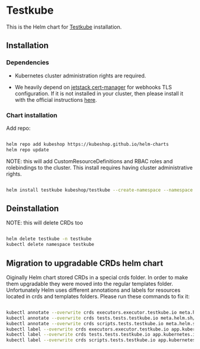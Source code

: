 # Testkube

This is the Helm chart for [Testkube](https://github.com/kubeshop/testkube) installation.

## Installation

### Dependencies

* Kubernetes cluster administration rights are required.

* We heavily depend on [jetstack cert-manager](https://github.com/jetstack/cert-manager) for webhooks TLS configuration. If it is not installed in your cluster, then please install it with the official instructions [here](https://cert-manager.io/docs/installation/).

### Chart installation

Add repo:

```sh

helm repo add kubeshop https://kubeshop.github.io/helm-charts
helm repo update

```

NOTE: this will add CustomResourceDefinitions and RBAC roles and rolebindings to the cluster.
This install requires having cluster administrative rights.

```sh

helm install testkube kubeshop/testkube --create-namespace --namespace testkube

```

## Deinstallation

NOTE: this will delete CRDs too

```sh

helm delete testkube -n testkube
kubectl delete namespace testkube

```

## Migration to upgradable CRDs helm chart
Oiginally Helm chart stored CRDs in a special crds folder. In order to make them upgradable they were moved
into the regular templates folder. Unfortunately Helm uses different annotations and labels for resources located
in crds and templates folders. Please run these commands to fix it:

```sh

kubectl annotate --overwrite crds executors.executor.testkube.io meta.helm.sh/release-name="testkube" meta.helm.sh/release-namespace="testkube"
kubectl annotate --overwrite crds tests.tests.testkube.io meta.helm.sh/release-name="testkube" meta.helm.sh/release-namespace="testkube"
kubectl annotate --overwrite crds scripts.tests.testkube.io meta.helm.sh/release-name="testkube" meta.helm.sh/release-namespace="testkube"
kubectl label --overwrite crds executors.executor.testkube.io app.kubernetes.io/managed-by=Helm
kubectl label --overwrite crds tests.tests.testkube.io app.kubernetes.io/managed-by=Helm
kubectl label --overwrite crds scripts.tests.testkube.io app.kubernetes.io/managed-by=Helm

```
